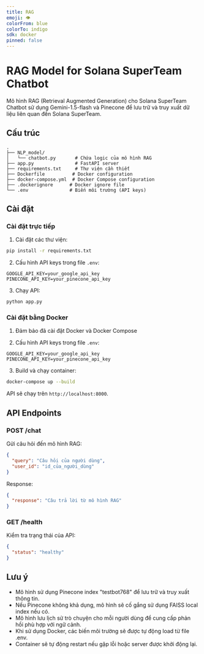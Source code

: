 ```yaml
---
title: RAG
emoji: 👁
colorFrom: blue
colorTo: indigo
sdk: docker
pinned: false
---
```


# RAG Model for Solana SuperTeam Chatbot

Mô hình RAG (Retrieval Augmented Generation) cho Solana SuperTeam Chatbot sử dụng Gemini-1.5-flash và Pinecone để lưu trữ và truy xuất dữ liệu liên quan đến Solana SuperTeam.

## Cấu trúc

```
.
├── NLP_model/
│   └── chatbot.py       # Chứa logic của mô hình RAG
├── app.py               # FastAPI server
├── requirements.txt     # Thư viện cần thiết
├── Dockerfile          # Docker configuration
├── docker-compose.yml  # Docker Compose configuration
├── .dockerignore      # Docker ignore file
└── .env               # Biến môi trường (API keys)
```

## Cài đặt

### Cài đặt trực tiếp

1. Cài đặt các thư viện:

```bash
pip install -r requirements.txt
```

2. Cấu hình API keys trong file `.env`:

```
GOOGLE_API_KEY=your_google_api_key
PINECONE_API_KEY=your_pinecone_api_key
```

3. Chạy API:

```bash
python app.py
```

### Cài đặt bằng Docker

1. Đảm bảo đã cài đặt Docker và Docker Compose

2. Cấu hình API keys trong file `.env`:

```
GOOGLE_API_KEY=your_google_api_key
PINECONE_API_KEY=your_pinecone_api_key
```

3. Build và chạy container:

```bash
docker-compose up --build
```

API sẽ chạy trên `http://localhost:8000`.

## API Endpoints

### POST /chat

Gửi câu hỏi đến mô hình RAG:

```json
{
  "query": "Câu hỏi của người dùng",
  "user_id": "id_của_người_dùng"
}
```

Response:

```json
{
  "response": "Câu trả lời từ mô hình RAG"
}
```

### GET /health

Kiểm tra trạng thái của API:

```json
{
  "status": "healthy"
}
```

## Lưu ý

- Mô hình sử dụng Pinecone index "testbot768" để lưu trữ và truy xuất thông tin.
- Nếu Pinecone không khả dụng, mô hình sẽ cố gắng sử dụng FAISS local index nếu có.
- Mô hình lưu lịch sử trò chuyện cho mỗi người dùng để cung cấp phản hồi phù hợp với ngữ cảnh.
- Khi sử dụng Docker, các biến môi trường sẽ được tự động load từ file .env.
- Container sẽ tự động restart nếu gặp lỗi hoặc server được khởi động lại. 